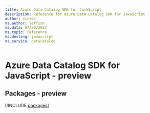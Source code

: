 ```yaml
---
title: Azure Data Catalog SDK for JavaScript
description: Reference for Azure Data Catalog SDK for JavaScript
author: xirzec
ms.author: jeffish
ms.data: 07/20/2023
ms.topic: reference
ms.devlang: javascript
ms.service: datacatalog
---
```

# Azure Data Catalog SDK for JavaScript - preview
## Packages - preview
[!INCLUDE [packages](data-catalog-index.md)]